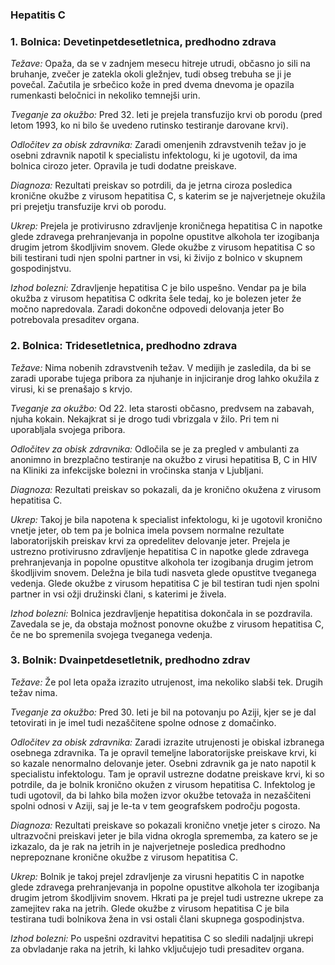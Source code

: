 ### Hepatitis C
### 1. Bolnica: Devetinpetdesetletnica, predhodno zdrava

*Težave:* Opaža, da se v zadnjem mesecu hitreje utrudi, občasno jo sili na bruhanje, zvečer je zatekla okoli gležnjev, tudi obseg trebuha se ji je povečal. Začutila je srbečico kože in pred dvema dnevoma je opazila rumenkasti beločnici in nekoliko temnejši urin.

*Tveganje za okužbo:* Pred 32. leti je prejela transfuzijo krvi ob porodu (pred letom 1993, ko ni bilo še uvedeno rutinsko testiranje darovane krvi).

*Odločitev za obisk zdravnika:* Zaradi omenjenih zdravstvenih težav jo je osebni zdravnik napotil k specialistu infektologu, ki je ugotovil, da ima bolnica cirozo jeter. Opravila je tudi dodatne preiskave.

*Diagnoza:* Rezultati preiskav so potrdili, da je jetrna ciroza posledica kronične okužbe z virusom hepatitisa C, s katerim se je najverjetneje okužila pri prejetju transfuzije krvi ob porodu.

*Ukrep:* Prejela je protivirusno zdravljenje kroničnega hepatitisa C in napotke glede zdravega prehranjevanja in popolne opustitve alkohola ter izogibanja drugim jetrom škodljivim snovem. Glede okužbe z virusom hepatitisa C so bili  testirani tudi njen spolni partner in vsi, ki živijo z bolnico v skupnem gospodinjstvu.

*Izhod bolezni:* Zdravljenje hepatitisa C je bilo uspešno. Vendar pa je bila okužba z virusom hepatitisa C odkrita šele tedaj, ko je bolezen jeter že močno napredovala. Zaradi dokončne odpovedi delovanja jeter Bo potrebovala presaditev organa.

### 2. Bolnica: Tridesetletnica, predhodno zdrava

*Težave:* Nima nobenih zdravstvenih težav. V medijih je zasledila, da bi se zaradi uporabe tujega pribora za njuhanje in injiciranje drog lahko okužila z virusi, ki se prenašajo s krvjo.

*Tveganje za okužbo:* Od 22. leta starosti občasno, predvsem na zabavah, njuha kokain. Nekajkrat si je drogo tudi vbrizgala v žilo. Pri tem ni uporabljala svojega pribora.

*Odločitev za obisk zdravnika:* Odločila se je za pregled v ambulanti za anonimno in brezplačno testiranje na okužbo z virusi hepatitisa B, C in HIV na Kliniki za infekcijske bolezni in vročinska stanja v Ljubljani.

*Diagnoza:* Rezultati preiskav so pokazali, da je kronično okužena z virusom hepatitisa C.

*Ukrep:* Takoj je bila napotena k specialist infektologu, ki je ugotovil kronično vnetje jeter, ob tem pa je bolnica imela povsem normalne rezultate laboratorijskih preiskav krvi za opredelitev delovanje jeter. Prejela je ustrezno protivirusno zdravljenje hepatitisa C in napotke glede zdravega prehranjevanja in popolne opustitve alkohola ter izogibanja drugim jetrom škodljivim snovem. Deležna je bila tudi nasveta glede opustitve tveganega vedenja. Glede okužbe z virusom hepatitisa C je bil testiran tudi njen spolni partner in vsi ožji družinski člani, s katerimi je živela.

*Izhod bolezni:* Bolnica jezdravljenje hepatitisa dokončala in se pozdravila. Zavedala se je, da obstaja možnost ponovne okužbe z virusom hepatitisa C, če ne bo spremenila svojega tveganega vedenja.

### 3. Bolnik: Dvainpetdesetletnik, predhodno zdrav

*Težave:* Že pol leta opaža izrazito utrujenost, ima nekoliko slabši tek. Drugih težav nima.

*Tveganje za okužbo:* Pred 30. leti je bil na potovanju po Aziji, kjer se je dal tetovirati in je imel tudi nezaščitene spolne odnose z domačinko.

*Odločitev za obisk zdravnika:* Zaradi izrazite utrujenosti je obiskal izbranega osebnega zdravnika. Ta je opravil temeljne laboratorijske preiskave krvi, ki so kazale nenormalno delovanje jeter. Osebni zdravnik ga je nato napotil k specialistu infektologu. Tam je opravil ustrezne dodatne preiskave krvi, ki so potrdile, da je bolnik kronično okužen z virusom hepatitisa C. Infektolog je tudi ugotovil, da bi lahko bila možen izvor okužbe tetovaža in nezaščiteni spolni odnosi v Aziji, saj je le-ta v tem geografskem področju pogosta.

*Diagnoza:* Rezultati preiskave so pokazali kronično vnetje jeter s cirozo. Na ultrazvočni preiskavi jeter je bila vidna okrogla sprememba, za katero se je izkazalo, da je rak na jetrih in je najverjetneje posledica predhodno neprepoznane kronične okužbe z virusom hepatitisa C.

*Ukrep:* Bolnik je takoj prejel zdravljenje za virusni hepatitis C in napotke glede zdravega prehranjevanja in popolne opustitve alkohola ter izogibanja drugim jetrom škodljivim snovem. Hkrati pa je prejel tudi ustrezne ukrepe za zamejitev raka na jetrih. Glede okužbe z virusom hepatitisa C je bila testirana tudi bolnikova žena in vsi ostali člani skupnega gospodinjstva.

*Izhod bolezni:* Po uspešni ozdravitvi hepatitisa C so sledili nadaljnji ukrepi za obvladanje raka na jetrih, ki lahko vključujejo tudi presaditev organa.


